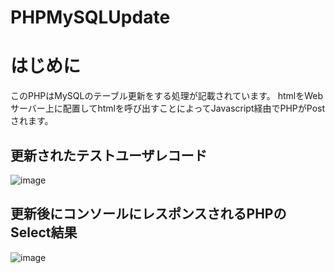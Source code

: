 # PHPMySQLUpdate

# はじめに
このPHPはMySQLのテーブル更新をする処理が記載されています。
htmlをWebサーバー上に配置してhtmlを呼び出すことによってJavascript経由でPHPがPostされます。

## 更新されたテストユーザレコード
![image](https://user-images.githubusercontent.com/79146720/124809939-aa98d600-df9b-11eb-9c76-3da79cb25ec3.png)

## 更新後にコンソールにレスポンスされるPHPのSelect結果
![image](https://user-images.githubusercontent.com/79146720/124810052-d2883980-df9b-11eb-94b1-7350e2d81dbc.png)
